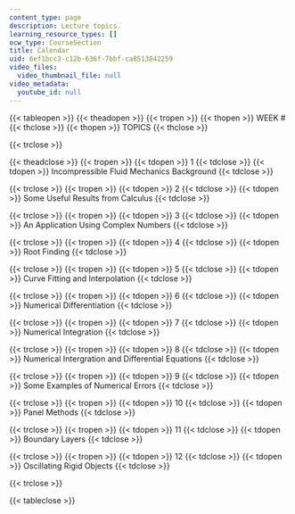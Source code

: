 ```yaml
---
content_type: page
description: Lecture topics.
learning_resource_types: []
ocw_type: CourseSection
title: Calendar
uid: 6ef1bcc3-c12b-636f-7bbf-ca8513842259
video_files:
  video_thumbnail_file: null
video_metadata:
  youtube_id: null
---
```


{{< tableopen >}}
{{< theadopen >}}
{{< tropen >}}
{{< thopen >}}
WEEK #
{{< thclose >}}
{{< thopen >}}
TOPICS
{{< thclose >}}

{{< trclose >}}

{{< theadclose >}}
{{< tropen >}}
{{< tdopen >}}
1
{{< tdclose >}}
{{< tdopen >}}
Incompressible Fluid Mechanics Background
{{< tdclose >}}

{{< trclose >}}
{{< tropen >}}
{{< tdopen >}}
2
{{< tdclose >}}
{{< tdopen >}}
Some Useful Results from Calculus
{{< tdclose >}}

{{< trclose >}}
{{< tropen >}}
{{< tdopen >}}
3
{{< tdclose >}}
{{< tdopen >}}
An Application Using Complex Numbers
{{< tdclose >}}

{{< trclose >}}
{{< tropen >}}
{{< tdopen >}}
4
{{< tdclose >}}
{{< tdopen >}}
Root Finding
{{< tdclose >}}

{{< trclose >}}
{{< tropen >}}
{{< tdopen >}}
5
{{< tdclose >}}
{{< tdopen >}}
Curve Fitting and Interpolation
{{< tdclose >}}

{{< trclose >}}
{{< tropen >}}
{{< tdopen >}}
6
{{< tdclose >}}
{{< tdopen >}}
Numerical Differentiation
{{< tdclose >}}

{{< trclose >}}
{{< tropen >}}
{{< tdopen >}}
7
{{< tdclose >}}
{{< tdopen >}}
Numerical Integration
{{< tdclose >}}

{{< trclose >}}
{{< tropen >}}
{{< tdopen >}}
8
{{< tdclose >}}
{{< tdopen >}}
Numerical Intergration and Differential Equations
{{< tdclose >}}

{{< trclose >}}
{{< tropen >}}
{{< tdopen >}}
9
{{< tdclose >}}
{{< tdopen >}}
Some Examples of Numerical Errors
{{< tdclose >}}

{{< trclose >}}
{{< tropen >}}
{{< tdopen >}}
10
{{< tdclose >}}
{{< tdopen >}}
Panel Methods
{{< tdclose >}}

{{< trclose >}}
{{< tropen >}}
{{< tdopen >}}
11
{{< tdclose >}}
{{< tdopen >}}
Boundary Layers
{{< tdclose >}}

{{< trclose >}}
{{< tropen >}}
{{< tdopen >}}
12
{{< tdclose >}}
{{< tdopen >}}
Oscillating Rigid Objects
{{< tdclose >}}

{{< trclose >}}

{{< tableclose >}}